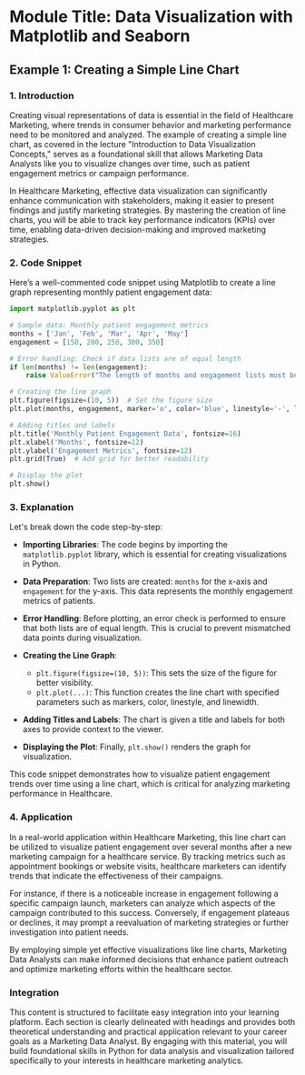 # Module Title: Data Visualization with Matplotlib and Seaborn

## Example 1: Creating a Simple Line Chart

### 1. Introduction
Creating visual representations of data is essential in the field of Healthcare Marketing, where trends in consumer behavior and marketing performance need to be monitored and analyzed. The example of creating a simple line chart, as covered in the lecture "Introduction to Data Visualization Concepts," serves as a foundational skill that allows Marketing Data Analysts like you to visualize changes over time, such as patient engagement metrics or campaign performance.

In Healthcare Marketing, effective data visualization can significantly enhance communication with stakeholders, making it easier to present findings and justify marketing strategies. By mastering the creation of line charts, you will be able to track key performance indicators (KPIs) over time, enabling data-driven decision-making and improved marketing strategies.

### 2. Code Snippet
Here’s a well-commented code snippet using Matplotlib to create a line graph representing monthly patient engagement data:

```python
import matplotlib.pyplot as plt

# Sample data: Monthly patient engagement metrics
months = ['Jan', 'Feb', 'Mar', 'Apr', 'May']
engagement = [150, 200, 250, 300, 350]

# Error handling: Check if data lists are of equal length
if len(months) != len(engagement):
    raise ValueError("The length of months and engagement lists must be the same.")

# Creating the line graph
plt.figure(figsize=(10, 5))  # Set the figure size
plt.plot(months, engagement, marker='o', color='blue', linestyle='-', linewidth=2)

# Adding titles and labels
plt.title('Monthly Patient Engagement Data', fontsize=16)
plt.xlabel('Months', fontsize=12)
plt.ylabel('Engagement Metrics', fontsize=12)
plt.grid(True)  # Add grid for better readability

# Display the plot
plt.show()
```

### 3. Explanation
Let's break down the code step-by-step:

- **Importing Libraries**: The code begins by importing the `matplotlib.pyplot` library, which is essential for creating visualizations in Python.
  
- **Data Preparation**: Two lists are created: `months` for the x-axis and `engagement` for the y-axis. This data represents the monthly engagement metrics of patients.

- **Error Handling**: Before plotting, an error check is performed to ensure that both lists are of equal length. This is crucial to prevent mismatched data points during visualization.

- **Creating the Line Graph**:
  - `plt.figure(figsize=(10, 5))`: This sets the size of the figure for better visibility.
  - `plt.plot(...)`: This function creates the line chart with specified parameters such as markers, color, linestyle, and linewidth.
  
- **Adding Titles and Labels**: The chart is given a title and labels for both axes to provide context to the viewer.

- **Displaying the Plot**: Finally, `plt.show()` renders the graph for visualization.

This code snippet demonstrates how to visualize patient engagement trends over time using a line chart, which is critical for analyzing marketing performance in Healthcare.

### 4. Application
In a real-world application within Healthcare Marketing, this line chart can be utilized to visualize patient engagement over several months after a new marketing campaign for a healthcare service. By tracking metrics such as appointment bookings or website visits, healthcare marketers can identify trends that indicate the effectiveness of their campaigns.

For instance, if there is a noticeable increase in engagement following a specific campaign launch, marketers can analyze which aspects of the campaign contributed to this success. Conversely, if engagement plateaus or declines, it may prompt a reevaluation of marketing strategies or further investigation into patient needs.

By employing simple yet effective visualizations like line charts, Marketing Data Analysts can make informed decisions that enhance patient outreach and optimize marketing efforts within the healthcare sector.

### Integration
This content is structured to facilitate easy integration into your learning platform. Each section is clearly delineated with headings and provides both theoretical understanding and practical application relevant to your career goals as a Marketing Data Analyst. By engaging with this material, you will build foundational skills in Python for data analysis and visualization tailored specifically to your interests in healthcare marketing analytics.